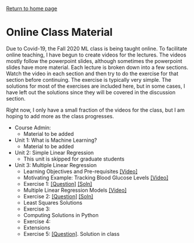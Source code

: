 [Return to home page](./README.md) 

# Online Class Material

Due to Covid-19, the Fall 2020 ML class is being taught online.  To facilitate
online teaching, I have begun to create videos for the lectures.
The videos mostly follow the powerpoint slides, although sometimes the powerpoint
slides have more material.  Each lecture is broken down into a few sections.
Watch the video in each section and then try to do the exercise for that section
before continuing.  The exercise is typically very simple.  The solutions 
for most of the exercises are included here, but in some cases, I have left
out the solutions since they will be covered in the discussion section.

Right now, I only have a small fraction of the videos for the class, but
I am hoping to add more as the class progresses.  


* Course Admin: 
    *  Material to be added
* Unit 1:  What is Machine Learning? 
    *  Material to be added
* Unit 2:  Simple Linear Regression
    * This unit is skipped for graduate students
* Unit 3:  Multiple Linear Regression
    * Learning Objectives and Pre-requisites [[Video]](https://www.dropbox.com/s/136rt9l45irdjdp/Intro.mp4?dl=0)
    * Motivating Example:  Tracking Blood Glucose Levels [[Video]](https://www.dropbox.com/s/xls1tj5jbmjo2re/Example.mp4)
    * Exercise 1:  [[Question]](./unit03_mult_lin_reg/online/Ex1_Example.pdf)  [[Soln]](./unit03_mult_lin_reg/online/Ex1_Example_Soln.pdf)  
    * Multiple Linear Regression Models [[Video]](https://www.dropbox.com/s/kn9hxf3k70hceiz/Model.mp4)
    * Exercise 2:  [[Question]](./unit03_mult_lin_reg/online/Ex2_Model.pdf)  [[Soln]](./unit03_mult_lin_reg/online/Ex2_Model.pdf)  
    * Least Squares Solutions 
    * Exercise 3:  
    * Computing Solutions in Python
    * Exercise 4:  
    * Extensions
    * Exercise 5: [[Question]](./unit03_mult_lin_reg/linreg_inclass.ipynb).  Solution in class

    
    
    

